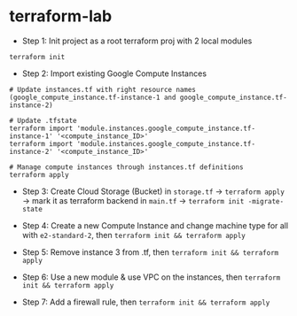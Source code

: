 # terraform-lab

- Step 1: Init project as a root terraform proj with 2 local modules
```shell
terraform init
```


- Step 2: Import existing Google Compute Instances

```shell
# Update instances.tf with right resource names (google_compute_instance.tf-instance-1 and google_compute_instance.tf-instance-2)

# Update .tfstate
terraform import 'module.instances.google_compute_instance.tf-instance-1' '<compute_instance_ID>'
terraform import 'module.instances.google_compute_instance.tf-instance-2' '<compute_instance_ID>'

# Manage compute instances through instances.tf definitions
terraform apply
```

- Step 3: Create Cloud Storage (Bucket) in `storage.tf` -> `terraform apply` -> mark it as terraform backend in `main.tf` -> `terraform init -migrate-state`

- Step 4: Create a new Compute Instance and change machine type for all with `e2-standard-2`, then `terraform init && terraform apply`

- Step 5: Remove instance 3 from .tf, then `terraform init && terraform apply`

- Step 6: Use a new module & use VPC on the instances, then `terraform init && terraform apply`

- Step 7: Add a firewall rule, then `terraform init && terraform apply`